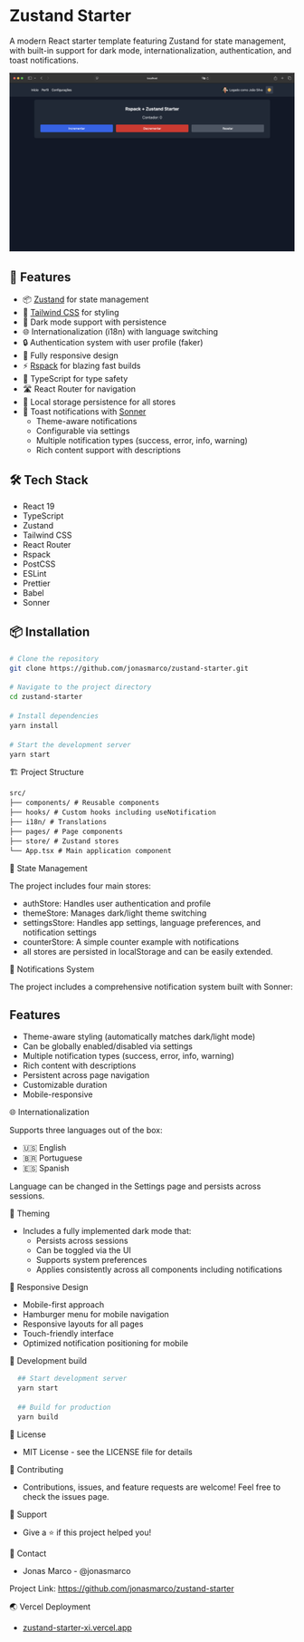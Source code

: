 # Zustand Starter

A modern React starter template featuring Zustand for state management, with built-in support for dark mode, internationalization, authentication, and toast notifications.

![Zustand Starter](./preview.png)

## 🚀 Features

- 📦 [Zustand](https://github.com/pmndrs/zustand) for state management
- 🎨 [Tailwind CSS](https://tailwindcss.com/) for styling
- 🌙 Dark mode support with persistence
- 🌐 Internationalization (i18n) with language switching
- 🔒 Authentication system with user profile (faker)
- 📱 Fully responsive design
- ⚡ [Rspack](https://www.rspack.dev/) for blazing fast builds
- 🧩 TypeScript for type safety
- 🛣️ React Router for navigation
- 💾 Local storage persistence for all stores
- 🔔 Toast notifications with [Sonner](https://sonner.emilkowal.ski/)
  - Theme-aware notifications
  - Configurable via settings
  - Multiple notification types (success, error, info, warning)
  - Rich content support with descriptions

## 🛠️ Tech Stack

- React 19
- TypeScript
- Zustand
- Tailwind CSS
- React Router
- Rspack
- PostCSS
- ESLint
- Prettier
- Babel
- Sonner

## 📦 Installation

```bash
# Clone the repository
git clone https://github.com/jonasmarco/zustand-starter.git

# Navigate to the project directory
cd zustand-starter

# Install dependencies
yarn install

# Start the development server
yarn start
```

🏗️ Project Structure

```markdown
src/
├── components/ # Reusable components
├── hooks/ # Custom hooks including useNotification
├── i18n/ # Translations
├── pages/ # Page components
├── store/ # Zustand stores
└── App.tsx # Main application component
```

💾 State Management

The project includes four main stores:

- authStore: Handles user authentication and profile
- themeStore: Manages dark/light theme switching
- settingsStore: Handles app settings, language preferences, and notification settings
- counterStore: A simple counter example with notifications
- all stores are persisted in localStorage and can be easily extended.

🔔 Notifications System

The project includes a comprehensive notification system built with Sonner:

## Features

- Theme-aware styling (automatically matches dark/light mode)
- Can be globally enabled/disabled via settings
- Multiple notification types (success, error, info, warning)
- Rich content with descriptions
- Persistent across page navigation
- Customizable duration
- Mobile-responsive

🌐 Internationalization

Supports three languages out of the box:

- 🇺🇸 English
- 🇧🇷 Portuguese
- 🇪🇸 Spanish

Language can be changed in the Settings page and persists across sessions.

🎨 Theming

- Includes a fully implemented dark mode that:
  - Persists across sessions
  - Can be toggled via the UI
  - Supports system preferences
  - Applies consistently across all components including notifications

📱 Responsive Design

- Mobile-first approach
- Hamburger menu for mobile navigation
- Responsive layouts for all pages
- Touch-friendly interface
- Optimized notification positioning for mobile

🔧 Development build

```bash
  ## Start development server
  yarn start

  ## Build for production
  yarn build
```

📝 License

- MIT License - see the LICENSE file for details

🤝 Contributing

- Contributions, issues, and feature requests are welcome! Feel free to check the issues page.

💖 Support

- Give a ⭐️ if this project helped you!

📧 Contact

- Jonas Marco - @jonasmarco

Project Link: <https://github.com/jonasmarco/zustand-starter>

🌏 Vercel Deployment

- [zustand-starter-xi.vercel.app](https://zustand-starter-xi.vercel.app/)

